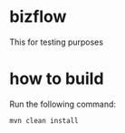 # bizflow
This for testing purposes


# how to build
Run the following command:
```
mvn clean install  
```
 